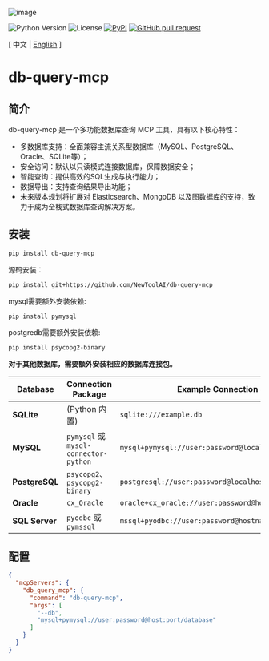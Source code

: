 ![image](assets/logo.png)

![Python Version](https://img.shields.io/badge/python-3.10+-aff.svg)
![License](https://img.shields.io/badge/license-Apache%202-dfd.svg)
[![PyPI](https://img.shields.io/pypi/v/db-query-mcp)](https://pypi.org/project/db-query-mcp/)
[![GitHub pull request](https://img.shields.io/badge/PRs-welcome-blue)](https://github.com/Shulin-Zhang/db-query-mcp/pulls)

\[ 中文 | [English](README.md) \]

# db-query-mcp

## 简介
db-query-mcp 是一个多功能数据库查询 MCP 工具，具有以下核心特性：

- ​多数据库支持​：全面兼容主流关系型数据库（MySQL、PostgreSQL、Oracle、SQLite等）；
- 安全访问​：默认以只读模式连接数据库，保障数据安全；
- 智能查询​：提供高效的SQL生成与执行能力；
- ​数据导出​：支持查询结果导出功能；
- 未来版本规划将扩展对 Elasticsearch、MongoDB 以及图数据库的支持，致力于成为全栈式数据库查询解决方案。

## 安装

```bash
pip install db-query-mcp
```

源码安装：
```bash
pip install git+https://github.com/NewToolAI/db-query-mcp
```

mysql需要额外安装依赖:
```bash
pip install pymysql
```

postgredb需要额外安装依赖:
```bash
pip install psycopg2-binary
```

**对于其他数据库，需要额外安装相应的数据库连接包。**

| Database    | Connection Package       | Example Connection String |
|-------------|--------------------------|--------------------------|
| **SQLite**  | (Python 内置) | `sqlite:///example.db` |
| **MySQL**   | `pymysql` 或 `mysql-connector-python` | `mysql+pymysql://user:password@localhost/dbname` |
| **PostgreSQL** | `psycopg2、psycopg2-binary` | `postgresql://user:password@localhost:5432/dbname` |
| **Oracle**  | `cx_Oracle` | `oracle+cx_oracle://user:password@hostname:1521/sidname` |
| **SQL Server** | `pyodbc` 或 `pymssql` | `mssql+pyodbc://user:password@hostname/dbname`    |

## 配置

```json
{
  "mcpServers": {
    "db_query_mcp": {
      "command": "db-query-mcp",
      "args": [
        "--db",
        "mysql+pymysql://user:password@host:port/database"
      ]
    }
  }
}
```
